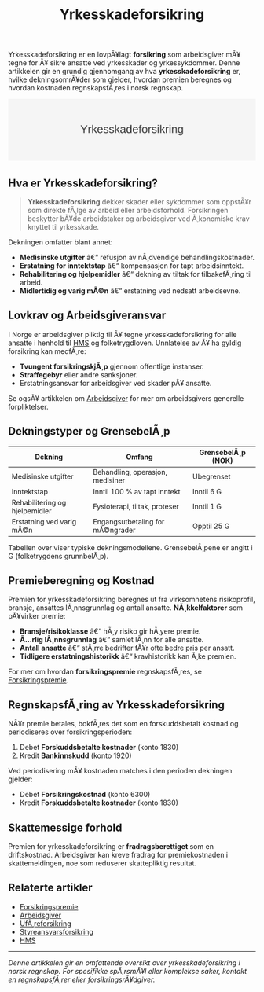﻿---
title: "Yrkesskadeforsikring"
meta_title: "Yrkesskadeforsikring"
meta_description: 'Yrkesskadeforsikring er en lovpÃ¥lagt **forsikring** som arbeidsgiver mÃ¥ tegne for Ã¥ sikre ansatte ved yrkesskader og yrkessykdommer. Denne artikkelen gir en ...'
slug: yrkesskadeforsikring
type: blog
layout: pages/single
---

Yrkesskadeforsikring er en lovpÃ¥lagt **forsikring** som arbeidsgiver mÃ¥ tegne for Ã¥ sikre ansatte ved yrkesskader og yrkessykdommer. Denne artikkelen gir en grundig gjennomgang av hva **yrkesskadeforsikring** er, hvilke dekningsomrÃ¥der som gjelder, hvordan premien beregnes og hvordan kostnaden regnskapsfÃ¸res i norsk regnskap.

![Yrkesskadeforsikring](yrkesskadeforsikring-image.svg)

## Hva er Yrkesskadeforsikring?

> **Yrkesskadeforsikring** dekker skader eller sykdommer som oppstÃ¥r som direkte fÃ¸lge av arbeid eller arbeidsforhold. Forsikringen beskytter bÃ¥de arbeidstaker og arbeidsgiver ved Ã¸konomiske krav knyttet til yrkesskade.

Dekningen omfatter blant annet:

* **Medisinske utgifter** â€“ refusjon av nÃ¸dvendige behandlingskostnader.
* **Erstatning for inntektstap** â€“ kompensasjon for tapt arbeidsinntekt.
* **Rehabilitering og hjelpemidler** â€“ dekning av tiltak for tilbakefÃ¸ring til arbeid.
* **Midlertidig og varig mÃ©n** â€“ erstatning ved nedsatt arbeidsevne.

## Lovkrav og Arbeidsgiveransvar

I Norge er arbeidsgiver pliktig til Ã¥ tegne yrkesskadeforsikring for alle ansatte i henhold til [HMS](/blogs/regnskap/hms "HMS â€“ Helse, miljÃ¸ og sikkerhet i norske virksomheter") og folketrygdloven. Unnlatelse av Ã¥ ha gyldig forsikring kan medfÃ¸re:

* **Tvungent forsikringskjÃ¸p** gjennom offentlige instanser.
* **Straffegebyr** eller andre sanksjoner.
* Erstatningsansvar for arbeidsgiver ved skader pÃ¥ ansatte.

Se ogsÃ¥ artikkelen om [Arbeidsgiver](/blogs/regnskap/arbeidsgiver "Arbeidsgiver â€“ Roller og Ansvar i Norsk Arbeidsliv og Regnskap") for mer om arbeidsgivers generelle forpliktelser.

## Dekningstyper og GrensebelÃ¸p

| Dekning                  | Omfang                                | GrensebelÃ¸p (NOK)    |
|---------------------------|--------------------------------------|---------------------|
| Medisinske utgifter       | Behandling, operasjon, medisiner     | Ubegrenset          |
| Inntektstap                | Inntil 100 % av tapt inntekt          | Inntil 6 G           |
| Rehabilitering og hjelpemidler | Fysioterapi, tiltak, proteser       | Inntil 1 G           |
| Erstatning ved varig mÃ©n   | Engangsutbetaling for mÃ©ngrader      | Opptil 25 G         |

Tabellen over viser typiske dekningsmodellene. GrensebelÃ¸pene er angitt i G (folketrygdens grunnbelÃ¸p).

## Premieberegning og Kostnad

Premien for yrkesskadeforsikring beregnes ut fra virksomhetens risikoprofil, bransje, ansattes lÃ¸nnsgrunnlag og antall ansatte. **NÃ¸kkelfaktorer** som pÃ¥virker premie:

* **Bransje/risikoklasse** â€“ hÃ¸y risiko gir hÃ¸yere premie.
* **Ã…rlig lÃ¸nnsgrunnlag** â€“ samlet lÃ¸nn for alle ansatte.
* **Antall ansatte** â€“ stÃ¸rre bedrifter fÃ¥r ofte bedre pris per ansatt.
* **Tidligere erstatningshistorikk** â€“ kravhistorikk kan Ã¸ke premien.

For mer om hvordan **forsikringspremie** regnskapsfÃ¸res, se [Forsikringspremie](/blogs/regnskap/forsikringspremie "Forsikringspremie i Regnskap - Guide til Klassifisering og Periodisering").

## RegnskapsfÃ¸ring av Yrkesskadeforsikring

NÃ¥r premie betales, bokfÃ¸res det som en forskuddsbetalt kostnad og periodiseres over forsikringsperioden:

1. Debet **Forskuddsbetalte kostnader** (konto 1830)
2. Kredit **Bankinnskudd** (konto 1920)

Ved periodisering mÃ¥ kostnaden matches i den perioden dekningen gjelder:

* Debet **Forsikringskostnad** (konto 6300)
* Kredit **Forskuddsbetalte kostnader** (konto 1830)

## Skattemessige forhold

Premien for yrkesskadeforsikring er **fradragsberettiget** som en driftskostnad. Arbeidsgiver kan kreve fradrag for premiekostnaden i skattemeldingen, noe som reduserer skattepliktig resultat.

## Relaterte artikler

* [Forsikringspremie](/blogs/regnskap/forsikringspremie "Forsikringspremie i Regnskap - Guide til Klassifisering og Periodisering")
* [Arbeidsgiver](/blogs/regnskap/arbeidsgiver "Arbeidsgiver â€“ Roller og Ansvar i Norsk Arbeidsliv og Regnskap")
* [UfÃ¸reforsikring](/blogs/regnskap/uforeforsikring "UfÃ¸reforsikring â€“ Guide til Private UfÃ¸reforsikringer i Norge")
* [Styreansvarsforsikring](/blogs/regnskap/styreansvarsforsikring "Hva er Styreansvarsforsikring? En Guide til Styremedlemsforsikring i Norge")
* [HMS](/blogs/regnskap/hms "HMS â€“ Helse, miljÃ¸ og sikkerhet i norske virksomheter")

---

*Denne artikkelen gir en omfattende oversikt over yrkesskadeforsikring i norsk regnskap. For spesifikke spÃ¸rsmÃ¥l eller komplekse saker, kontakt en regnskapsfÃ¸rer eller forsikringsrÃ¥dgiver.*
